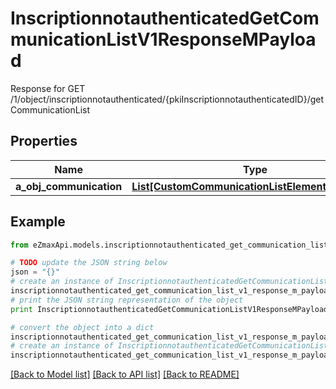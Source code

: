 # InscriptionnotauthenticatedGetCommunicationListV1ResponseMPayload

Response for GET /1/object/inscriptionnotauthenticated/{pkiInscriptionnotauthenticatedID}/getCommunicationList

## Properties
Name | Type | Description | Notes
------------ | ------------- | ------------- | -------------
**a_obj_communication** | [**List[CustomCommunicationListElementResponse]**](CustomCommunicationListElementResponse.md) |  | 

## Example

```python
from eZmaxApi.models.inscriptionnotauthenticated_get_communication_list_v1_response_m_payload import InscriptionnotauthenticatedGetCommunicationListV1ResponseMPayload

# TODO update the JSON string below
json = "{}"
# create an instance of InscriptionnotauthenticatedGetCommunicationListV1ResponseMPayload from a JSON string
inscriptionnotauthenticated_get_communication_list_v1_response_m_payload_instance = InscriptionnotauthenticatedGetCommunicationListV1ResponseMPayload.from_json(json)
# print the JSON string representation of the object
print InscriptionnotauthenticatedGetCommunicationListV1ResponseMPayload.to_json()

# convert the object into a dict
inscriptionnotauthenticated_get_communication_list_v1_response_m_payload_dict = inscriptionnotauthenticated_get_communication_list_v1_response_m_payload_instance.to_dict()
# create an instance of InscriptionnotauthenticatedGetCommunicationListV1ResponseMPayload from a dict
inscriptionnotauthenticated_get_communication_list_v1_response_m_payload_form_dict = inscriptionnotauthenticated_get_communication_list_v1_response_m_payload.from_dict(inscriptionnotauthenticated_get_communication_list_v1_response_m_payload_dict)
```
[[Back to Model list]](../README.md#documentation-for-models) [[Back to API list]](../README.md#documentation-for-api-endpoints) [[Back to README]](../README.md)


